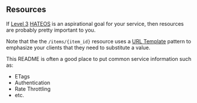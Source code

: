 ## Resources

If [Level 3](http://martinfowler.com/articles/richardsonMaturityModel.html)
[HATEOS](http://en.wikipedia.org/wiki/HATEOAS) is an aspirational goal
for your service, then resources are probably pretty important to you.

Note that the the `/items/{item_id}` resource uses a
[URL Template](http://www.mnot.net/javascript/url_template/) pattern
to emphasize your clients that they need to substitute a value.

This README is often a good place to put common service information such
as:

  * ETags
  * Authentication
  * Rate Throttling
  * etc.